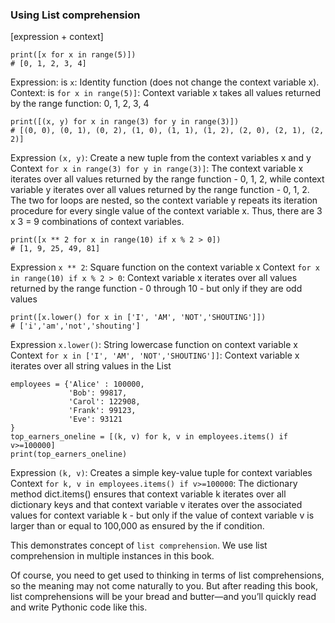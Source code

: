 ### Using List comprehension
[expression + context]

```
print([x for x in range(5)])
# [0, 1, 2, 3, 4]
```
Expression: is `x`: Identity function (does not change the context variable x).
Context: is `for x in range(5)]`: Context variable x takes all values returned by the range function: 0, 1, 2, 3, 4

```
print([(x, y) for x in range(3) for y in range(3)]) 
# [(0, 0), (0, 1), (0, 2), (1, 0), (1, 1), (1, 2), (2, 0), (2, 1), (2, 2)]
```
Expression `(x, y)`: Create a new tuple from the context variables x and y
Context `for x in range(3) for y in range(3)]`: The context variable x iterates over all values returned by the range function - 0, 1, 2, while context variable y iterates over all values returned by the range function - 0, 1, 2. 
The two for loops are nested, so the context variable y repeats its iteration procedure for every single value of the context variable x. Thus, there are 3 x 3 = 9 combinations of context variables. 

```
print([x ** 2 for x in range(10) if x % 2 > 0])
# [1, 9, 25, 49, 81]
```
Expression `x ** 2`: Square function on the context variable x
Context `for x in range(10) if x % 2 > 0`: Context variable x iterates over all values returned by the range function - 0 through 10 - but only if they are odd values

```
print([x.lower() for x in ['I', 'AM', 'NOT','SHOUTING']])
# ['i','am','not','shouting']
```
Expression `x.lower()`: String lowercase function on context variable x
Context `for x in ['I', 'AM', 'NOT','SHOUTING']]`: Context variable x iterates over all string values in the List

```
employees = {'Alice' : 100000,
             'Bob': 99817,
             'Carol': 122908,
             'Frank': 99123,
             'Eve': 93121
}
top_earners_oneline = [(k, v) for k, v in employees.items() if v>=100000]
print(top_earners_oneline)
```
Expression `(k, v)`: Creates a simple key-value tuple for context variables
Context `for k, v in employees.items() if v>=100000`: The dictionary method dict.items() ensures that context variable k iterates over all dictionary keys and that context variable v iterates over the associated values for context variable k - but only if the value of context variable v is larger than or equal to 100,000 as ensured by the if condition.

This demonstrates concept of `list comprehension`. We use list comprehension in multiple instances in this book. 


Of course, you need to get used to thinking in terms of list comprehensions, so the meaning may not come naturally to you. But after reading this book, list comprehensions will be your bread and butter—and you’ll quickly read and write Pythonic code like this.

